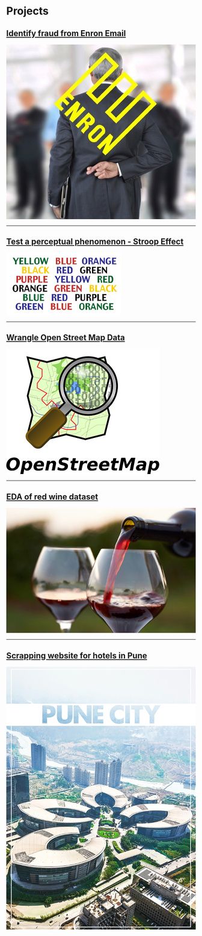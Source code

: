 # Projects

## [Identify fraud from Enron Email](https://nbviewer.jupyter.org/github/jeswingeorge/Enron-Email-Dataset/blob/master/Project_report.ipynb)
<img src="images/Projects/Enron-logo.jpg?raw=true"/>

---

## [Test a perceptual phenomenon - Stroop Effect](/Projects/perceptual_phenomenon_Stroop_Effect)
<img src="images/Projects/stroop/stroop.png?raw=true"/>

---

## [Wrangle Open Street Map Data](/Projects/Wrangle_OpenStreetMap_Data)
<img src="images/Projects/osm_logo.png?raw=true"/>

---

## [EDA of red wine dataset](http://rpubs.com/jeswin_george/explore_red_quality_wines)
<img src="images/Projects/red_wine_quality/red_wine.jpg?raw=true"/>

---

## [Scrapping website for hotels in Pune](https://nbviewer.jupyter.org/github/jeswingeorge/Python-DS-notes/blob/master/Web%20scrapping/1.web-scrapping-AV.ipynb)
<img src ="images/Projects/pune.jpg?raw=true"/>